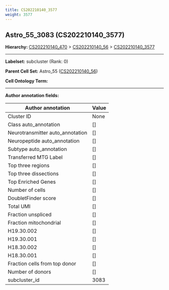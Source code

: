 ```yaml
---
title: CS202210140_3577
weight: 3577
---
```

## Astro_55_3083 (CS202210140_3577)
<b>Hierarchy: </b>
[CS202210140_470](../CS202210140_470) >
[CS202210140_56](../CS202210140_56) >
[CS202210140_3577](../CS202210140_3577)

---


**Labelset:** subcluster (Rank: 0)

**Parent Cell Set:** Astro_55 ([CS202210140_56](../CS202210140_56))



**Cell Ontology Term:** 

[MARKER GENES.]: #


---

[TRANSFERRED ANNOTATIONS.]: #


[AUTHOR ANNOTATION FIELDS.]: #


**Author annotation fields:**

| Author annotation | Value |
|-------------------|-------|
|Cluster ID|None|
|Class auto_annotation|[]|
|Neurotransmitter auto_annotation|[]|
|Neuropeptide auto_annotation|[]|
|Subtype auto_annotation|[]|
|Transferred MTG Label|[]|
|Top three regions|[]|
|Top three dissections|[]|
|Top Enriched Genes|[]|
|Number of cells|[]|
|DoubletFinder score|[]|
|Total UMI|[]|
|Fraction unspliced|[]|
|Fraction mitochondrial|[]|
|H19.30.002|[]|
|H19.30.001|[]|
|H18.30.002|[]|
|H18.30.001|[]|
|Fraction cells from top donor|[]|
|Number of donors|[]|
|subcluster_id|3083|

